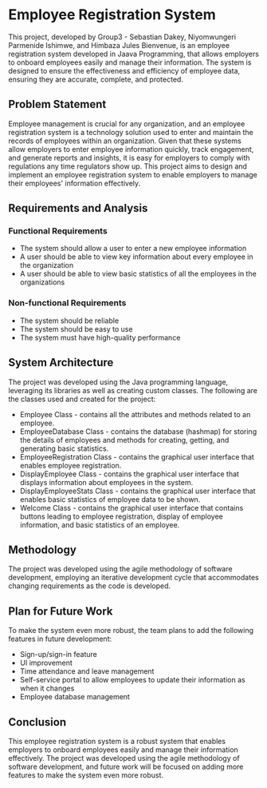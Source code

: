 # Employee Registration System

This project, developed by Group3 - Sebastian Dakey, Niyomwungeri Parmenide Ishimwe, and Himbaza Jules Bienvenue, is an employee registration system developed in Jaava Programming, that allows employers to onboard employees easily and manage their information. The system is designed to ensure the effectiveness and efficiency of employee data, ensuring they are accurate, complete, and protected.

## Problem Statement

Employee management is crucial for any organization, and an employee registration system is a technology solution used to enter and maintain the records of employees within an organization. Given that these systems allow employers to enter employee information quickly, track engagement, and generate reports and insights, it is easy for employers to comply with regulations any time regulators show up. This project aims to design and implement an employee registration system to enable employers to manage their employees' information effectively.

## Requirements and Analysis

### Functional Requirements

* The system should allow a user to enter a new employee information
* A user should be able to view key information about every employee in the organization
* A user should be able to view basic statistics of all the employees in the organizations

### Non-functional Requirements

* The system should be reliable
* The system should be easy to use
* The system must have high-quality performance

## System Architecture

The project was developed using the Java programming language, leveraging its libraries as well as creating custom classes. The following are the classes used and created for the project:

* Employee Class - contains all the attributes and methods related to an employee.
* EmployeeDatabase Class - contains the database (hashmap) for storing the details of employees and methods for creating, getting, and generating basic statistics.
* EmployeeRegistration Class - contains the graphical user interface that enables employee registration.
* DisplayEmployee Class - contains the graphical user interface that displays information about employees in the system.
* DisplayEmployeeStats Class - contains the graphical user interface that enables basic statistics of employee data to be shown.
* Welcome Class - contains the graphical user interface that contains buttons leading to employee registration, display of employee information, and basic statistics of an employee.

## Methodology

The project was developed using the agile methodology of software development, employing an iterative development cycle that accommodates changing requirements as the code is developed.

## Plan for Future Work

To make the system even more robust, the team plans to add the following features in future development:

* Sign-up/sign-in feature
* UI improvement
* Time attendance and leave management
* Self-service portal to allow employees to update their information as when it changes
* Employee database management

## Conclusion

This employee registration system is a robust system that enables employers to onboard employees easily and manage their information effectively. The project was developed using the agile methodology of software development, and future work will be focused on adding more features to make the system even more robust.
